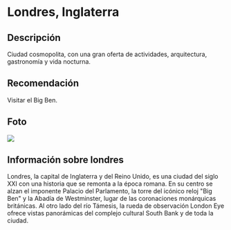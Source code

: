 # Londres, Inglaterra

## Descripción
Ciudad cosmopolita, con una gran oferta de actividades, arquitectura, gastronomía y vida nocturna.

## Recomendación
Visitar el Big Ben.

## Foto
![](https://plus.unsplash.com/premium_photo-1664303991463-36449a65d3d6?fm=jpg&q=60&w=3000&ixlib=rb-4.0.3&ixid=M3wxMjA3fDB8MHxzZWFyY2h8MXx8bG9uZG9uJTIwZW5nbGFuZHxlbnwwfHwwfHx8MA%3D%3D)

## Información sobre londres
Londres, la capital de Inglaterra y del Reino Unido, es una ciudad del siglo XXI con una historia que se remonta a la época romana. En su centro se alzan el imponente Palacio del Parlamento, la torre del icónico reloj "Big Ben" y la Abadía de Westminster, lugar de las coronaciones monárquicas británicas. Al otro lado del río Támesis, la rueda de observación London Eye ofrece vistas panorámicas del complejo cultural South Bank y de toda la ciudad.